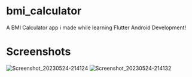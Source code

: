# bmi_calculator

A BMI Calculator app i made while learning Flutter Android Development!

# Screenshots
![Screenshot_20230524-214124](https://github.com/AdityaKukreti/BMI-Calculator/assets/74974564/67351951-ba0b-4c8d-970e-1ef2576d6fc7)
![Screenshot_20230524-214132](https://github.com/AdityaKukreti/BMI-Calculator/assets/74974564/7050719e-4ca5-487f-82a2-d3d2193c4ba9)

